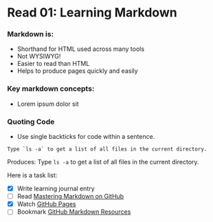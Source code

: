# Read 01: Learning Markdown

### Markdown is:
- Shorthand for HTML used across many tools
- Not WYSIWYG!
- Easier to read than HTML
- Helps to produce pages quickly and easily

### Key markdown concepts:
- Lorem ipsum dolor sit

### Quoting Code
- Use single backticks for code within a sentence.
```
Type `ls -a` to get a list of all files in the current directory.
```

Produces:
Type `ls -a` to get a list of all files in the current directory.

Here is a task list:
- [x] Write learning journal entry
- [ ] Read [Mastering Markdown on GitHub](https://guides.github.com/features/mastering-markdown/)
- [x] Watch [GitHub Pages](https://www.youtube.com/watch?v=2MsN8gpT6jY)
- [ ] Bookmark [GitHub Markdown Resources](https://help.github.com/en/articles/about-writing-and-formatting-on-github)
